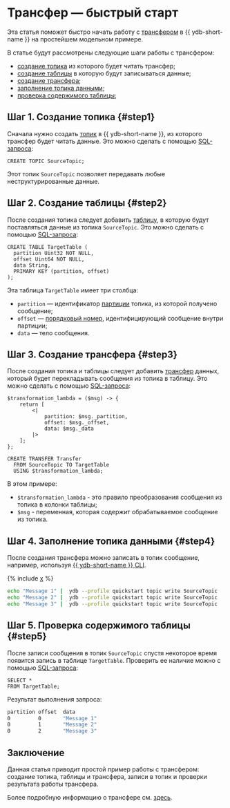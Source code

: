 # Трансфер — быстрый старт

Эта статья поможет быстро начать работу с [трансфером](../../concepts/transfer.md) в {{ ydb-short-name }} на простейшем модельном примере.

В статье будут рассмотрены следующие шаги работы с трансфером:

* [создание топика](#step1) из которого будет читать трансфер;
* [создание таблицы](#step2) в которую будут записываться данные;
* [создание трансфера](#step3);
* [заполнение топика данными](#step4);
* [проверка содержимого таблицы](#step5);

## Шаг 1. Создание топика {#step1}

Сначала нужно создать [топик](../../concepts/topic.md) в {{ ydb-short-name }}, из которого трансфер будет читать данные. Это можно сделать с помощью [SQL-запроса](../../yql/reference/syntax/create-topic.md):

```yql
CREATE TOPIC SourceTopic;
```

Этот топик `SourceTopic` позволяет передавать любые неструктурированные данные.

## Шаг 2. Создание таблицы {#step2}

После создания топика следует добавить [таблицу](../../concepts/datamodel/table.md), в которую будут поставляться данные из топика `SourceTopic`. Это можно сделать с помощью [SQL-запроса](../../yql/reference/syntax/create_table/index.md):

```yql
CREATE TABLE TargetTable (
  partition Uint32 NOT NULL,
  offset Uint64 NOT NULL,
  data String,
  PRIMARY KEY (partition, offset)
);
```

Эта таблица `TargetTable` имеет три столбца:

* `partition` — идентификатор [партиции](../../concepts/glossary.md#partition) топика, из которой получено сообщение;
* `offset` — [порядковый номер](../../concepts/glossary.md#offset), идентифицирующий сообщение внутри партиции;
* `data` — тело сообщения.

## Шаг 3. Создание трансфера {#step3}

После создания топика и таблицы следует добавить [трансфер](../../concepts/transfer.md) данных, который будет перекладывать сообщения из топика в таблицу. Это можно сделать с помощью [SQL-запроса](../../yql/reference/syntax/create-transfer.md):

```yql
$transformation_lambda = ($msg) -> {
    return [
        <|
            partition: $msg._partition,
            offset: $msg._offset,
            data: $msg._data
        |>
    ];
};

CREATE TRANSFER Transfer
  FROM SourceTopic TO TargetTable
  USING $transformation_lambda;
```

В этом примере:

* `$transformation_lambda` - это правило преобразования сообщения из топика в колонки таблицы;
* `$msg` - переменная, которая содержит обрабатываемое сообщение из топика.

## Шаг 4. Заполнение топика данными {#step4}

После создания трансфера можно записать в топик сообщение, например, используя [{{ ydb-short-name }} CLI](../../reference/ydb-cli/index.md).

{% include [x](../../_includes/ydb-cli-profile.md) %}

```bash
echo "Message 1" |  ydb --profile quickstart topic write SourceTopic
echo "Message 2" |  ydb --profile quickstart topic write SourceTopic
echo "Message 3" |  ydb --profile quickstart topic write SourceTopic
```

## Шаг 5. Проверка содержимого таблицы {#step5}

После записи сообщения в топик `SourceTopic` спустя некоторое время появится запись в таблице `TargetTable`. Проверить ее наличие можно с помощью [SQL-запроса](../../yql/reference/syntax/select/index.md):

```yql
SELECT *
FROM TargetTable;
```

Результат выполнения запроса:

```bash
partition offset  data
0         0       "Message 1"
0         1       "Message 2"
0         2       "Message 3"
```

## Заключение

Данная статья приводит простой пример работы с трансфером: создание топика, таблицы и трансфера, записи в топик и проверки результата работы трансфера.

Более подробную информацию о трансфере см. [здесь](../../concepts/transfer.md).
